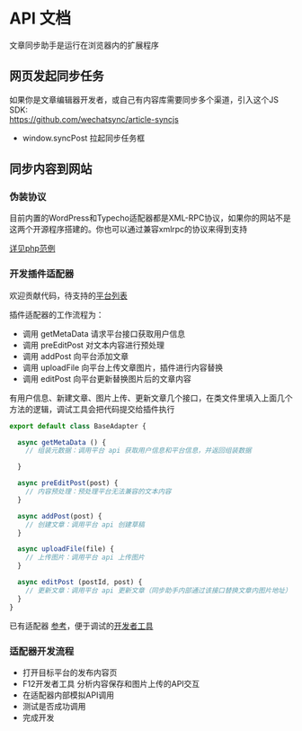 # API 文档
文章同步助手是运行在浏览器内的扩展程序

## 网页发起同步任务
如果你是文章编辑器开发者，或自己有内容库需要同步多个渠道，引入这个JS SDK:  
https://github.com/wechatsync/article-syncjs
- window.syncPost 拉起同步任务框

## 同步内容到网站

### 伪装协议
目前内置的WordPress和Typecho适配器都是XML-RPC协议，如果你的网站不是这两个开源程序搭建的。你也可以通过兼容xmlrpc的协议来得到支持

[详见php范例](intergrations/php/)


### 开发插件适配器
欢迎贡献代码，待支持的[平台列表](https://airtable.com/shrLSJMnTC2BlmP29/tblApDW0GjKuWiLKU)

插件适配器的工作流程为：
- 调用 getMetaData 请求平台接口获取用户信息
- 调用 preEditPost 对文本内容进行预处理
- 调用 addPost 向平台添加文章
- 调用 uploadFile 向平台上传文章图片，插件进行内容替换
- 调用 editPost 向平台更新替换图片后的文章内容

有用户信息、新建文章、图片上传、更新文章几个接口，在类文件里填入上面几个方法的逻辑，调试工具会把代码提交给插件执行

``` js
export default class BaseAdapter {

  async getMetaData () {
    // 组装元数据：调用平台 api 获取用户信息和平台信息，并返回组装数据

  }

  async preEditPost(post) {
    // 内容预处理：预处理平台无法兼容的文本内容
  }

  async addPost(post) {
    // 创建文章：调用平台 api 创建草稿
  }

  async uploadFile(file) {
    // 上传图片：调用平台 api 上传图片
  }

  async editPost (postId, post) {
    // 更新文章：调用平台 api 更新文章（同步助手内部通过该接口替换文章内图片地址）
  }
}
```

已有适配器 [参考](https://github.com/wechatsync/Wechatsync/tree/master/packages/%40wechatsync/drivers/src)，便于调试的[开发者工具](https://developer.wechatsync.com/?utm_source=doc)

### 适配器开发流程
- 打开目标平台的发布内容页
- F12开发者工具 分析内容保存和图片上传的API交互
- 在适配器内部模拟API调用
- 测试是否成功调用
- 完成开发
